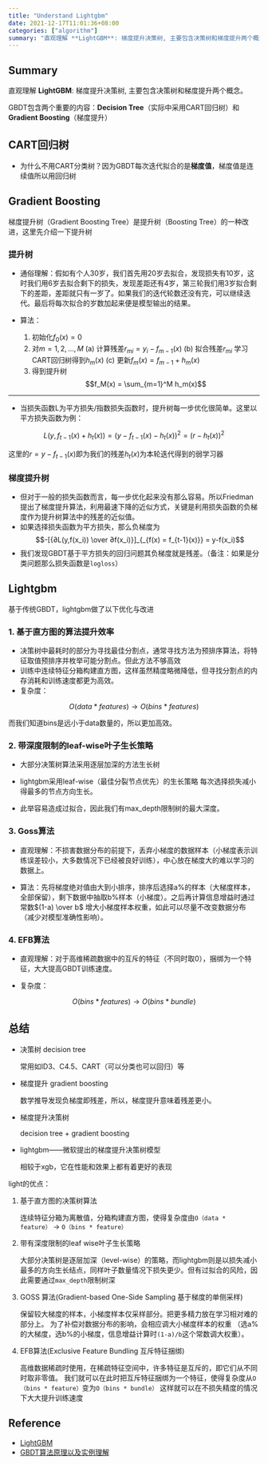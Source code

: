 ```yaml
---
title: "Understand Lightgbm"
date: 2021-12-17T11:01:36+08:00
categories: ["algorithm"]
summary: "直观理解 **LightGBM**: 梯度提升决策树, 主要包含决策树和梯度提升两个概念。"
---
```


## Summary

直观理解 **LightGBM**: 梯度提升决策树, 主要包含决策树和梯度提升两个概念。

GBDT包含两个重要的内容：**Decision Tree**（实际中采用CART回归树）和**Gradient Boosting**（梯度提升）

## CART回归树

- 为什么不用CART分类树？因为GBDT每次迭代拟合的是**梯度值**，梯度值是连续值所以用回归树

## Gradient Boosting

梯度提升树（Gradient Boosting Tree）是提升树（Boosting Tree）的一种改进，这里先介绍一下提升树

### 提升树

- 通俗理解：假如有个人30岁，我们首先用20岁去拟合，发现损失有10岁，这时我们用6岁去拟合剩下的损失，发现差距还有4岁，第三轮我们用3岁拟合剩下的差距，差距就只有一岁了。如果我们的迭代轮数还没有完，可以继续迭代。最后将每次拟合的岁数加起来便是模型输出的结果。

- 算法：
    1. 初始化$f_0(x) = 0$
    2. 对$m = 1,2,...,M$
        (a) 计算残差$r_{mi} = y_i - f_{m-1}(x)$
        (b) 拟合残差$r_{mi}$ 学习CART回归树得到$h_m(x)$
        (c) 更新$f_m(x) = f_{m-1} + h_m(x)$
    3. 得到提升树$$f_M(x) = \sum_{m=1}^M h_m(x)$$

---

- 当损失函数L为平方损失/指数损失函数时，提升树每一步优化很简单。这里以平方损失函数为例：

$$L(y, f_{t-1}(x)+h_t(x)) = (y-f_{t-1}(x)-h_t(x))^2 = (r-h_t(x))^2$$

这里的$r = y - f_{t-1}(x)$即为我们的残差$h_t(x)$为本轮迭代得到的弱学习器

### 梯度提升树

- 但对于一般的损失函数而言，每一步优化起来没有那么容易。所以Friedman提出了梯度提升算法，利用最速下降的近似方式，关键是利用损失函数的负梯度作为提升树算法中的残差的近似值。
- 如果选择损失函数为平方损失，那么负梯度为
$$-[{∂L(y,f(x_i)) \over ∂f(x_i)}]_{_{f(x) = f_{t-1}(x)}} = y-f(x_i)$$
- 我们发现GBDT基于平方损失的回归问题其负梯度就是残差。（备注：如果是分类问题那么损失函数是`logloss`）

## Lightgbm

基于传统GBDT，lightgbm做了以下优化与改进

### 1. 基于直方图的算法提升效率

- 决策树中最耗时的部分为寻找最佳分割点，通常寻找方法为预排序算法，将特征取值预排序并枚举可能分割点。但此方法不够高效
- 训练中连续特征分箱构建直方图，这样虽然精度略微降低，但寻找分割点的内存消耗和训练速度都更为高效。
- 复杂度：

$$O(data * features) → O(bins * features)$$

而我们知道bins是远小于data数量的，所以更加高效。

### 2. 带深度限制的leaf-wise叶子生长策略

- 大部分决策树算法采用逐层加深的方法生长树

- lightgbm采用leaf-wise（最佳分裂节点优先）的生长策略
每次选择损失减小得最多的节点方向生长。

- 此举容易造成过拟合，因此我们有max_depth限制树的最大深度。

### 3. Goss算法

- 直观理解：不损害数据分布的前提下，丢弃小梯度的数据样本（小梯度表示训练误差较小，大多数情况下已经被良好训练），中心放在梯度大的难以学习的数据上。

- 算法：先将梯度绝对值由大到小排序，排序后选择a%的样本（大梯度样本，全部保留），剩下数据中抽取b%样本（小梯度）。之后再计算信息增益时通过常数$(1-a) \over b$ 增大小梯度样本权重，如此可以尽量不改变数据分布（减少对模型准确性影响）。

### 4. EFB算法

- 直观理解：对于高维稀疏数据中的互斥的特征（不同时取0），捆绑为一个特征，大大提高GBDT训练速度。

- 复杂度：

$$O(bins * features) → O(bins * bundle)$$

## 总结

- 决策树 decision tree

    常用如ID3、C4.5、CART（可以分类也可以回归）等

- 梯度提升 gradient boosting

    数学推导发现负梯度即残差，所以，梯度提升意味着残差更小。

- 梯度提升决策树

    decision tree + gradient boosting

- lightgbm——微软提出的梯度提升决策树模型

    相较于xgb，它在性能和效果上都有着更好的表现

light的优点：

1. 基于直方图的决策树算法

    连续特征分箱为离散值，分箱构建直方图，使得复杂度由`O（data * feature）` ->  `O（bins * feature）`

2. 带有深度限制的leaf wise叶子生长策略

    大部分决策树是逐层加深（level-wise）的策略，而lightgbm则是以损失减小最多的方向生长结点，同样叶子数量情况下损失更少。但有过拟合的风险，因此需要通过`max_depth`限制树深

3. GOSS 算法(Gradient-based One-Side Sampling 基于梯度的单侧采样)

    保留较大梯度的样本，小梯度样本仅采样部分。把更多精力放在学习相对难的部分上。
    为了补偿对数据分布的影响，会相应调大小梯度样本的权重
    （选a%的大梯度，选b%的小梯度，信息增益计算时`(1-a)/b`这个常数调大权重）。

4. EFB算法(Exclusive Feature Bundling 互斥特征捆绑)

    高维数据稀疏时使用，在稀疏特征空间中，许多特征是互斥的，即它们从不同时取非零值。
    我们就可以在此时把互斥特征捆绑为一个特征，使得复杂度从`O（bins * feature）`变为`O（bins * bundle）`
    这样就可以在不损失精度的情况下大大提升训练速度

## Reference

- [LightGBM](https://github.com/microsoft/LightGBM)
- [GBDT算法原理以及实例理解](https://blog.csdn.net/zpalyq110/article/details/79527653)

